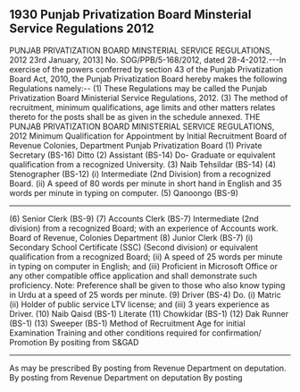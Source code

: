## 1930 Punjab Privatization Board Minsterial Service Regulations 2012
 
PUNJAB PRIVATIZATION BOARD MINSTERIAL
SERVICE REGULATIONS, 2012
23rd January, 2013]
No. SOG/PPB/5-168/2012, dated 28-4-2012.---In exercise of the powers conferred by section 43 of the Punjab Privatization Board Act, 2010, the Punjab Privatization Board hereby makes the following Regulations namely:--
(1) These Regulations may be called the Punjab Privatization Board Ministerial Service Regulations, 2012.
(3) The method of recruitment, minimum qualifications, age limits and other matters relates thereto for the posts shall be as given in the schedule annexed.
THE PUNJAB PRIVATIZATION BOARD MINISTERIAL SERVICE REGULATIONS, 2012
Minimum Qualification for Appointment by Initial Recruitment
Board of Revenue Colonies, Department
Punjab Privatization Board
(1) Private Secretary (BS-16)
Ditto
(2) Assistant (BS-14)
Do-
Graduate or equivalent qualification from a recognized University.
(3) Naib Tehsildar (BS-14)
(4) Stenographer (BS-12)
(i) Intermediate (2nd Division) from a recognized Board. (ii) A speed of 80 words per minute in short hand in English and 35 words per minute in typing on computer.
(5) Qanoongo (BS-9)

---

(6) Senior Clerk (BS-9)
(7) Accounts Clerk (BS-7)
Intermediate (2nd division) from a recognized Board; with an experience of Accounts work.
Board of Revenue, Colonies Department
(8) Junior Clerk (BS-7)
(i) Secondary School Certificate (SSC) (Second division) or equivalent qualification from a recognized Board; (ii) A speed of 25 words per minute in typing on computer in English; and (iii) Proficient in Microsoft Office or any other compatible office application and shall demonstrate such proficiency. Note: Preference shall be given to those who also know typing in Urdu at a speed of 25 words per minute.
(9) Driver (BS-4)
Do.
(i) Matric (ii) Holder of public service LTV license; and (iii) 3 years experience as Driver.
(10) Naib Qaisd (BS-1)
Literate
(11) Chowkidar (BS-1)
(12) Dak Runner (BS-1)
(13) Sweeper (BS-1)
Method of Recruitment
Age for initial
Examination Training and other conditions required for confirmation/ Promotion
By positing from S&GAD

---

As may be prescribed
By posting from Revenue Department on deputation.
By posting from Revenue Department on deputation
By posting


